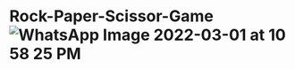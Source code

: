 # Rock-Paper-Scissor-Game![WhatsApp Image 2022-03-01 at 10 58 25 PM](https://user-images.githubusercontent.com/82670244/160273855-9fd5b4a7-22a7-435d-a466-a52093a211fe.jpeg)
